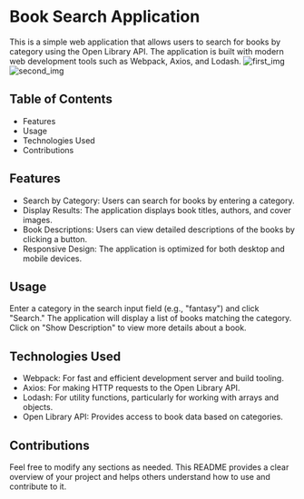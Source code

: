 # Book Search Application
This is a simple web application that allows users to search for books by category using the Open Library API. The application is built with modern web development tools such as Webpack, Axios, and Lodash.
![first_img](https://github.com/user-attachments/assets/6e05ae37-6f10-4c70-89fa-1810b4270856)
![second_img](https://github.com/user-attachments/assets/949fa82a-3843-4ba7-b15b-8346805b4b6d)



## Table of Contents
- Features
- Usage
- Technologies Used
- Contributions


## Features
- Search by Category: Users can search for books by entering a category.
- Display Results: The application displays book titles, authors, and cover images.
- Book Descriptions: Users can view detailed descriptions of the books by clicking a button.
- Responsive Design: The application is optimized for both desktop and mobile devices.

## Usage
Enter a category in the search input field (e.g., "fantasy") and click "Search."
The application will display a list of books matching the category.
Click on "Show Description" to view more details about a book.

## Technologies Used
- Webpack: For fast and efficient development server and build tooling.
- Axios: For making HTTP requests to the Open Library API.
- Lodash: For utility functions, particularly for working with arrays and objects.
- Open Library API: Provides access to book data based on categories.

## Contributions
Feel free to modify any sections as needed. This README provides a clear overview of your project and helps others understand how to use and contribute to it.
